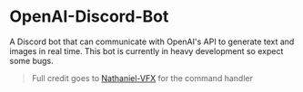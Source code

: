 # OpenAI-Discord-Bot
A Discord bot that can communicate with OpenAI's API to generate text and images in real time. This bot is currently in heavy development so expect some bugs.

> Full credit goes to [Nathaniel-VFX](https://github.com/Nathaniel-VFX/Discord.js-v14-Command-Handlers) for the command handler